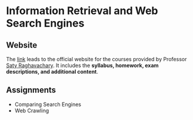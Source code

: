 # Information Retrieval and Web Search Engines

## Website
The [link](https://bytes.usc.edu/cs572/f24-srch/home/index.html) leads to the official website for the courses provided by Professor [Saty Raghavachary](https://viterbi.usc.edu/directory/faculty/Raghavachary/Saty). It includes the **syllabus, homework, exam descriptions, and additional content**.

## Assignments
- Comparing Search Engines
- Web Crawling
